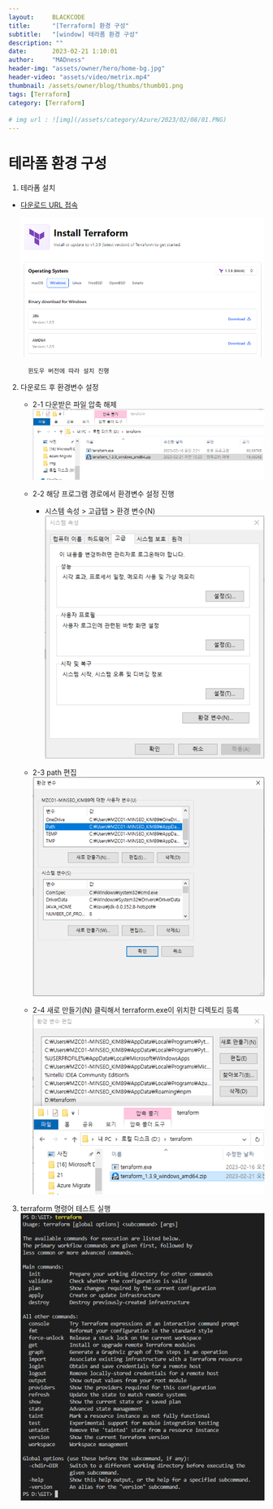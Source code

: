 ```yaml
---
layout:     BLACKCODE
title:      "[Terraform] 환경 구성"
subtitle:   "[window] 테라폼 환경 구성"
description: ""
date:       2023-02-21 1:10:01
author:     "MADness"
header-img: "assets/owner/hero/home-bg.jpg"
header-video: "assets/video/metrix.mp4"
thumbnail: /assets/owner/blog/thumbs/thumb01.png
tags: [Terraform]
category: [Terraform]

# img url : ![img](/assets/category/Azure/2023/02/08/01.PNG)
---
```

# 테라폼 환경 구성

1. 테라폼 설치
- [다운로드 URL 접속](https://developer.hashicorp.com/terraform/downloads)

    ![img](/assets/category/Terraform/2023/02/21/01.PNG)

        윈도우 버전에 따라 설치 진행

2. 다운로드 후 환경변수 설정
    - 2-1 다운받은 파일 압축 해제
        ![img](/assets/category/Terraform/2023/02/21/02.PNG)
    
    - 2-2 해당 프로그램 경로에서 환경변수 설정 진행
        - 시스템 속성 > 고급탭 > 환경 변수(N)
        ![img](/assets/category/Terraform/2023/02/21/03.PNG)

    - 2-3 path 편집
        ![img](/assets/category/Terraform/2023/02/21/04.PNG)

    - 2-4 새로 만들기(N) 클릭해서 terraform.exe이 위치한 디렉토리 등록
        ![img](/assets/category/Terraform/2023/02/21/05.PNG)

3. terraform 명령어 테스트 실행
    ![img](/assets/category/Terraform/2023/02/21/06.PNG)


